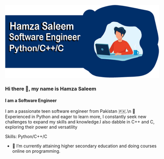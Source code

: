 ![Software Engineer](https://github.com/HamzaFiverPro/HamzaFiverPro/blob/main/Untitled-1.png?raw=true)

### Hi there 👋, my name is Hamza Saleem
#### I am a Software Engineer

I am a passionate teen software engineer from Pakistan 🇵🇰.\n
🚀 Experienced in Python and eager to learn more, I constantly seek new challenges to expand my skills and knowledge.I also dabble in C++ and C, exploring their power and versatility


Skills: Python/C++/C

- 🔭 I’m currently attaining higher secondary education and doing courses online on programming. 




